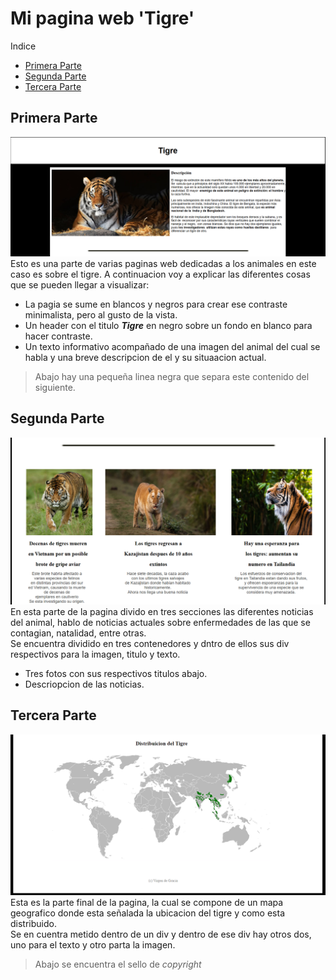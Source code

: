 # Mi pagina web 'Tigre'
Indice  
- [Primera Parte](##Primera-Parte)
- [Segunda Parte](##Segunda-Parte)
- [Tercera Parte](##Tercera-Parte)
## Primera Parte
![Esto es un tigre](cap1.png)  
Esto es una parte de varias paginas web dedicadas a los animales en este caso es sobre el tigre. A continuacion voy a explicar las diferentes cosas que se pueden llegar a visualizar:
- La pagia se sume en blancos y negros para crear ese contraste minimalista, pero al gusto de la vista.
- Un header con el titulo ***Tigre*** en negro sobre un fondo en blanco para hacer contraste.
- Un texto informativo acompañado de una imagen del animal del cual se habla y una breve descripcion de el y su situaacion actual.
> Abajo hay una pequeña linea negra que separa este contenido del siguiente.


## Segunda Parte
![Esto es un tigre](cap2.png)  
En esta parte de la pagina divido en tres secciones las diferentes noticias del animal, hablo de noticias actuales sobre enfermedades de las que se contagian, natalidad, entre otras.   
Se encuentra dividido en tres contenedores y dntro de ellos sus div respectivos para la imagen, titulo y texto.
- Tres fotos con sus respectivos titulos abajo.
- Descriopcion de las noticias.  


## Tercera Parte
![Esto es un tigre](cap3.PNG)  
Esta es la parte final de la pagina, la cual se compone de un mapa geografico donde esta señalada la ubicacion del tigre y como esta distribuido.  
Se en cuentra metido dentro de un div y dentro de ese div hay otros dos, uno para el texto y otro parta la imagen.
> Abajo se encuentra el sello de *copyright*



